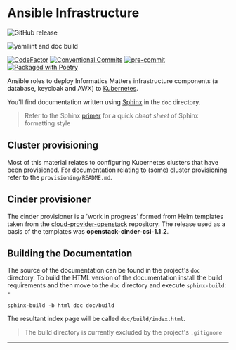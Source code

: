 # Ansible Infrastructure

![GitHub release](https://img.shields.io/github/v/release/informaticsmatters/ansible-infrastructure)

![yamllint and doc build](https://github.com/InformaticsMatters/ansible-infrastructure/workflows/lint%20and%20doc%20build/badge.svg)

[![CodeFactor](https://www.codefactor.io/repository/github/informaticsmatters/ansible-infrastructure/badge)](https://www.codefactor.io/repository/github/informaticsmatters/ansible-infrastructure)
[![Conventional Commits](https://img.shields.io/badge/Conventional%20Commits-1.0.0-yellow.svg)](https://conventionalcommits.org)
[![pre-commit](https://img.shields.io/badge/pre--commit-enabled-brightgreen?logo=pre-commit&logoColor=white)](https://github.com/pre-commit/pre-commit)
[![Packaged with Poetry](https://img.shields.io/badge/packaging-poetry-cyan.svg)](https://python-poetry.org/)

Ansible roles to deploy Informatics Matters infrastructure components
(a database, keycloak and AWX) to [Kubernetes].

You'll find documentation written using [Sphinx] in the `doc` directory.

>   Refer to the Sphinx [primer] for a quick _cheat sheet_ of Sphinx
    formatting style

## Cluster provisioning
Most of this material relates to configuring Kubernetes clusters that
have been provisioned. For documentation relating to (some) cluster
provisioning refer to the `provisioning/README.md`.

## Cinder provisioner
The cinder provisioner is a 'work in progress' formed from Helm templates
taken from the [cloud-provider-openstack] repository. The release used
as a basis of the templates was **openstack-cinder-csi-1.1.2**.

## Building the Documentation
The source of the documentation can be found in the project's
`doc` directory. To build the HTML version of the documentation install
the build requirements and then move to the `doc` directory and execute
`sphinx-build`: -

    sphinx-build -b html doc doc/build

The resultant index page will be called `doc/build/index.html`.

>   The build directory is currently excluded by the project's `.gitignore`

---

[kubernetes]: https://kubernetes.io
[sphinx]: http://www.sphinx-doc.org/en/master/#
[primer]: https://www.sphinx-doc.org/en/master/usage/restructuredtext/basics.html#lists-and-quote-like-blocks
[cloud-provider-openstack]: https://github.com/kubernetes/cloud-provider-openstack

